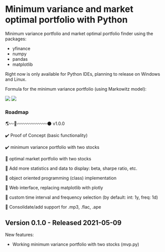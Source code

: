 # Minimum variance and market optimal portfolio with Python

Minimum variance portfolio and market optimal portfolio finder using the packages:
- yfinance
- numpy
- pandas
- matplotlib

Right now is only available for Python IDEs, planning to release on Windows and Linux.

Formula for the minimum variance portfolio (using Markowitz model):

<img src="https://render.githubusercontent.com/render/math?math=W^*_{sk1}=\frac{\sigma^2_{sk2}-cov(sk1,sk2)}{\sigma^2_{sk1} %2B \sigma^2_{sk2} - 2 \times cov(sk1,sk2)}">

<img src="https://render.githubusercontent.com/render/math?math=W^*_{sk2}=1-W^*_{sk1}">

### Roadmap

:earth_americas::wavy_dash::rocket::wavy_dash::wavy_dash::wavy_dash::wavy_dash::wavy_dash::wavy_dash::wavy_dash::new_moon: v1.0.0

:heavy_check_mark: Proof of Concept (basic functionality)

:heavy_check_mark: minimum variance portfolio with two stocks

:construction: optimal market portfolio with two stocks

:construction: Add more statistics and data to display: beta, sharpe ratio, etc.

:construction: object oriented programming (class) implementation

:construction: Web interface, replacing matplotlib with plotly

:construction: custom time interval and frequency selection (by default: int: 1y, freq: 1d)

:construction: Consolidate/add support for .mp3, .flac, .ape

## Version 0.1.0 - Released 2021-05-09

New features:
* Working minimum variance portfolio with two stocks (mvp.py)
